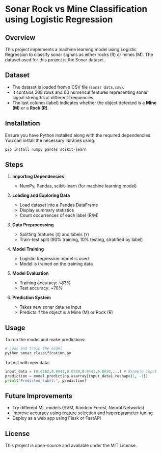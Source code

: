 # Sonar Rock vs Mine Classification using Logistic Regression

## Overview
This project implements a machine learning model using Logistic Regression to classify sonar signals as either rocks (R) or mines (M). The dataset used for this project is the Sonar dataset.

## Dataset
- The dataset is loaded from a CSV file (`sonar data.csv`).
- It contains 208 rows and 60 numerical features representing sonar signal strengths at different frequencies.
- The last column (label) indicates whether the object detected is a **Mine (M)** or a **Rock (R)**.

## Installation
Ensure you have Python installed along with the required dependencies. You can install the necessary libraries using:

```sh
pip install numpy pandas scikit-learn
```

## Steps
1. **Importing Dependencies**
   - NumPy, Pandas, scikit-learn (for machine learning model)

2. **Loading and Exploring Data**
   - Load dataset into a Pandas DataFrame
   - Display summary statistics
   - Count occurrences of each label (R/M)
   
3. **Data Preprocessing**
   - Splitting features (`X`) and labels (`Y`)
   - Train-test split (90% training, 10% testing, stratified by label)

4. **Model Training**
   - Logistic Regression model is used
   - Model is trained on the training data

5. **Model Evaluation**
   - Training accuracy: ~83%
   - Test accuracy: ~76%

6. **Prediction System**
   - Takes new sonar data as input
   - Predicts if the object is a Mine (M) or Rock (R)

## Usage
To run the model and make predictions:

```python
# Load and train the model
python sonar_classification.py
```

To test with new data:
```python
input_data = (0.0162,0.0041,0.0239,0.0441,0.0630,...) # Example input
prediction = model.predict(np.asarray(input_data).reshape(1, -1))
print("Predicted label:", prediction)
```

## Future Improvements
- Try different ML models (SVM, Random Forest, Neural Networks)
- Improve accuracy using feature selection and hyperparameter tuning
- Deploy as a web app using Flask or FastAPI

## License
This project is open-source and available under the MIT License.


